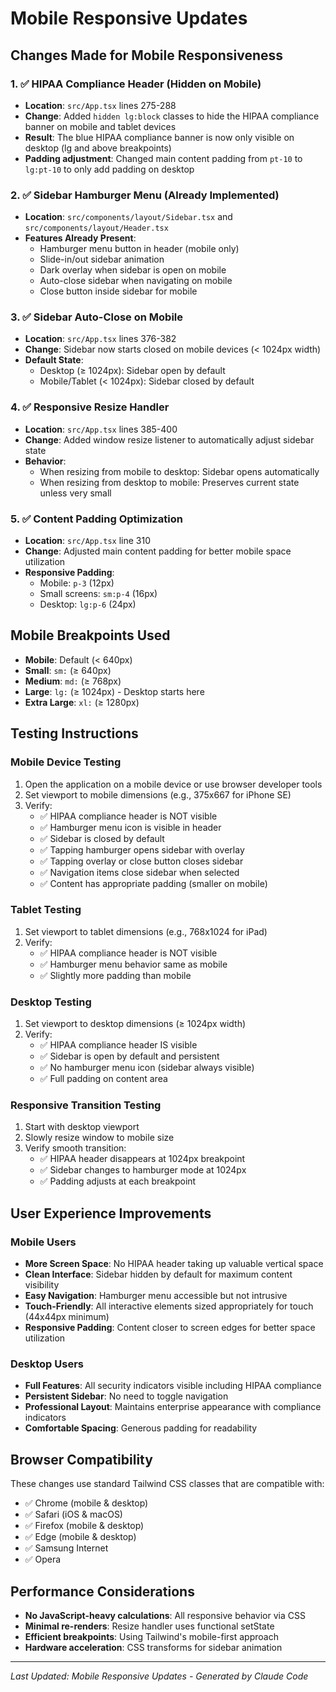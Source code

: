 # Mobile Responsive Updates

## Changes Made for Mobile Responsiveness

### 1. ✅ **HIPAA Compliance Header (Hidden on Mobile)**
- **Location**: `src/App.tsx` lines 275-288
- **Change**: Added `hidden lg:block` classes to hide the HIPAA compliance banner on mobile and tablet devices
- **Result**: The blue HIPAA compliance banner is now only visible on desktop (lg and above breakpoints)
- **Padding adjustment**: Changed main content padding from `pt-10` to `lg:pt-10` to only add padding on desktop

### 2. ✅ **Sidebar Hamburger Menu (Already Implemented)**
- **Location**: `src/components/layout/Sidebar.tsx` and `src/components/layout/Header.tsx`
- **Features Already Present**:
  - Hamburger menu button in header (mobile only)
  - Slide-in/out sidebar animation
  - Dark overlay when sidebar is open on mobile
  - Auto-close sidebar when navigating on mobile
  - Close button inside sidebar for mobile

### 3. ✅ **Sidebar Auto-Close on Mobile**
- **Location**: `src/App.tsx` lines 376-382
- **Change**: Sidebar now starts closed on mobile devices (< 1024px width)
- **Default State**:
  - Desktop (≥ 1024px): Sidebar open by default
  - Mobile/Tablet (< 1024px): Sidebar closed by default

### 4. ✅ **Responsive Resize Handler**
- **Location**: `src/App.tsx` lines 385-400
- **Change**: Added window resize listener to automatically adjust sidebar state
- **Behavior**:
  - When resizing from mobile to desktop: Sidebar opens automatically
  - When resizing from desktop to mobile: Preserves current state unless very small

### 5. ✅ **Content Padding Optimization**
- **Location**: `src/App.tsx` line 310
- **Change**: Adjusted main content padding for better mobile space utilization
- **Responsive Padding**:
  - Mobile: `p-3` (12px)
  - Small screens: `sm:p-4` (16px)
  - Desktop: `lg:p-6` (24px)

## Mobile Breakpoints Used

- **Mobile**: Default (< 640px)
- **Small**: `sm:` (≥ 640px)
- **Medium**: `md:` (≥ 768px)
- **Large**: `lg:` (≥ 1024px) - Desktop starts here
- **Extra Large**: `xl:` (≥ 1280px)

## Testing Instructions

### Mobile Device Testing
1. Open the application on a mobile device or use browser developer tools
2. Set viewport to mobile dimensions (e.g., 375x667 for iPhone SE)
3. Verify:
   - ✅ HIPAA compliance header is NOT visible
   - ✅ Hamburger menu icon is visible in header
   - ✅ Sidebar is closed by default
   - ✅ Tapping hamburger opens sidebar with overlay
   - ✅ Tapping overlay or close button closes sidebar
   - ✅ Navigation items close sidebar when selected
   - ✅ Content has appropriate padding (smaller on mobile)

### Tablet Testing
1. Set viewport to tablet dimensions (e.g., 768x1024 for iPad)
2. Verify:
   - ✅ HIPAA compliance header is NOT visible
   - ✅ Hamburger menu behavior same as mobile
   - ✅ Slightly more padding than mobile

### Desktop Testing
1. Set viewport to desktop dimensions (≥ 1024px width)
2. Verify:
   - ✅ HIPAA compliance header IS visible
   - ✅ Sidebar is open by default and persistent
   - ✅ No hamburger menu icon (sidebar always visible)
   - ✅ Full padding on content area

### Responsive Transition Testing
1. Start with desktop viewport
2. Slowly resize window to mobile size
3. Verify smooth transition:
   - ✅ HIPAA header disappears at 1024px breakpoint
   - ✅ Sidebar changes to hamburger mode at 1024px
   - ✅ Padding adjusts at each breakpoint

## User Experience Improvements

### Mobile Users
- **More Screen Space**: No HIPAA header taking up valuable vertical space
- **Clean Interface**: Sidebar hidden by default for maximum content visibility
- **Easy Navigation**: Hamburger menu accessible but not intrusive
- **Touch-Friendly**: All interactive elements sized appropriately for touch (44x44px minimum)
- **Responsive Padding**: Content closer to screen edges for better space utilization

### Desktop Users
- **Full Features**: All security indicators visible including HIPAA compliance
- **Persistent Sidebar**: No need to toggle navigation
- **Professional Layout**: Maintains enterprise appearance with compliance indicators
- **Comfortable Spacing**: Generous padding for readability

## Browser Compatibility

These changes use standard Tailwind CSS classes that are compatible with:
- ✅ Chrome (mobile & desktop)
- ✅ Safari (iOS & macOS)
- ✅ Firefox (mobile & desktop)
- ✅ Edge (mobile & desktop)
- ✅ Samsung Internet
- ✅ Opera

## Performance Considerations

- **No JavaScript-heavy calculations**: All responsive behavior via CSS
- **Minimal re-renders**: Resize handler uses functional setState
- **Efficient breakpoints**: Using Tailwind's mobile-first approach
- **Hardware acceleration**: CSS transforms for sidebar animation

---

*Last Updated: Mobile Responsive Updates - Generated by Claude Code*
